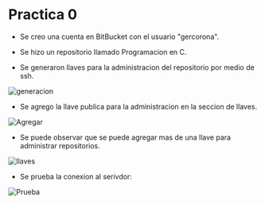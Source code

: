 Practica 0
==========
+ Se creo una cuenta en BitBucket con el usuario "gercorona".

+ Se hizo un repositorio llamado Programacion en C. 

+ Se generaron llaves para la administracion del repositorio por medio de ssh.

![generacion](https://bytebucket.org/gercorona/programacion-en-c/raw/c8740d4f17caf154b14c6bf5f6811eb271d60953/Practica0/Imagenes/Generacion_llave.png?token=401203033b0cc3806c1a090b6fd2ff62912c6179)

+ Se agrego la llave publica para la administracion en la seccion de llaves. 

![Agregar](https://bytebucket.org/gercorona/programacion-en-c/raw/61cb7dd4bd6fff882453b42bc9bb3338b2d26b70/Practica0/Imagenes/Agregar_llave.png?token=6ed1cfe25987e078ff89708f2d04281e256bc1f9)

+ Se puede observar que se puede agregar mas de una llave para administrar repositorios. 

![llaves](https://bytebucket.org/gercorona/programacion-en-c/raw/c0408eeb8c508aa82d193e9be19c87d98068ef33/Practica0/Imagenes/Llaves_guardadas.png?token=8b3f7523aedbb42dac71b133814020e7ece7e6a4)

+ Se prueba la conexion al serivdor:

![Prueba](https://bytebucket.org/gercorona/programacion-en-c/raw/c0408eeb8c508aa82d193e9be19c87d98068ef33/Practica0/Imagenes/Prueba_conexon.png?token=d749569ede25c7e7b130e50152f8b3453c466b28)
